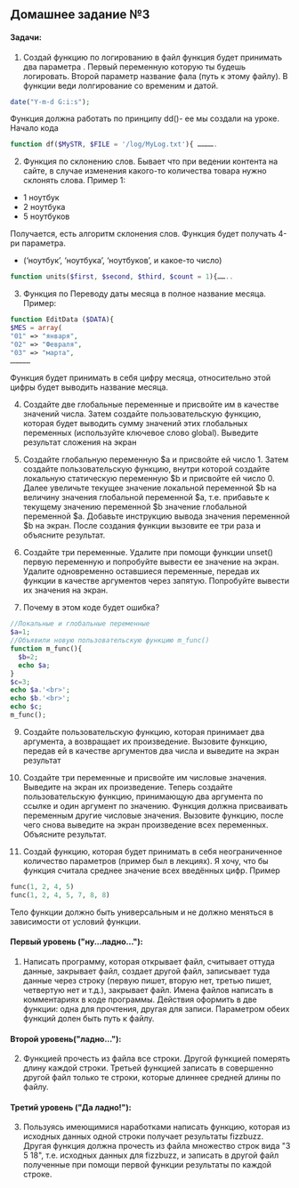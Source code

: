 
## Домашнее задание №3

#### Задачи:

1.	Создай функцию по логированию в файл
функция будет принимать два параметра . Первый переменную которую ты будешь логировать. Второй параметр название фала (путь к этому файлу). В функции веди лолгирование со временим и датой.
```php
date("Y-m-d G:i:s");
```
Функция должна работать по принципу dd()- ее мы создали на уроке.
Начало кода
```php
function df($MySTR, $FILE = '/log/MyLog.txt'){ ………….
```

2.	Функция по склонению слов. Бывает что при ведении контента на сайте, в случае изменения какого-то количества товара нужно склонять слова. 
Пример 1:
* 1 ноутбук
* 2 ноутбука
* 5 ноутбуков

Получается, есть алгоритм склонения слов.
Функция будет получать 4-ри параметра.
- (‘ноутбук’, ‘ноутбука’, ‘ноутбуков’,  и какое-то число)
```php
function units($first, $second, $third, $count = 1){……..
```

3. Функция по Переводу даты месяца в полное название месяца.
Пример:
```php
function EditData ($DATA){
$MES = array(
"01" => "января",
"02" => "Февраля",
"03" => "марта",
……………
```
Функция будет принимать в себя цифру месяца, относительно этой цифры будет выводить название месяца.

4. Создайте две глобальные переменные и присвойте им в качестве значений числа. Затем создайте пользовательскую функцию, которая будет выводить сумму значений этих глобальных переменных (используйте ключевое слово global). Выведите результат сложения на экран

5. Создайте глобальную переменную $a и присвойте ей число 1. Затем создайте пользовательскую функцию, внутри которой создайте локальную статическую переменную $b и присвойте ей число 0. Далее увеличьте текущее значение локальной переменной $b на величину значения глобальной переменной $a, т.е. прибавьте к текущему значению переменной $b значение глобальной переменной $a. Добавьте инструкцию вывода значения переменной $b на экран. После создания функции вызовите ее три раза и объясните результат.

6. Создайте три переменные. Удалите при помощи функции unset() первую переменную и попробуйте вывести ее значение на экран. Удалите одновременно оставшиеся переменные, передав их функции в качестве аргументов через запятую. Попробуйте вывести их значения на экран.

8. Почему в этом коде будет ошибка?
```php
//Локальные и глобальные переменные
$a=1;
//Объявили новую пользовательскую функцию m_func()
function m_func(){              
  $b=2; 
  echo $a;
}            
$c=3;
echo $a.'<br>'; 
echo $b.'<br>';                 
echo $c;
m_func(); 
```

9.	Создайте пользовательскую функцию, которая принимает два аргумента, а возвращает их произведение. Вызовите функцию, передав ей в качестве аргументов два числа и выведите на экран результат

10.	Создайте три переменные и присвойте им числовые значения. Выведите на экран их произведение. Теперь создайте пользовательскую функцию, принимающую два аргумента по ссылке и один аргумент по значению. Функция должна присваивать переменным другие числовые значения. Вызовите функцию, после чего снова выведите на экран произведение всех переменных. Объясните результат. 

11.	Создай функцию, которая будет принимать в себя неограниченное количество параметров (пример был в лекциях). Я хочу, что бы функция считала среднее значение всех введённых цифр. Пример 
```php
func(1, 2, 4, 5)
func(1, 2, 4, 5, 7, 8, 8)
```
Тело функции должно быть универсальным и не должно меняться в зависимости от условий функции.



#### Первый уровень ("ну...ладно..."):
1. Написать программу, которая открывает файл, считывает оттуда данные, закрывает файл, создает другой файл, записывает туда данные через строку (первую пишет, вторую нет, третью пишет, четвертую нет и т.д.), закрывает файл. Имена файлов написать в комментариях в коде программы. Действия оформить в две функции: одна для прочтения, другая для записи. Параметром обеих функций долен быть путь к файлу.

#### Второй уровень("ладно..."):
2. Функцией прочесть из файла все строки. Другой функцией померять длину каждой строки. Третьей функцией записать в совершенно другой файл только те строки, которые длиннее средней длины по файлу. 

#### Третий уровень ("Да ладно!"):
3. Пользуясь имеющимися наработками написать функцию, которая из исходных данных одной строки получает результаты fizzbuzz. Другая функция должна прочесть из файла множество строк вида "3 5 18", т.е. исходных данных для fizzbuzz, и записать в другой файл полученные при помощи первой функции результаты по каждой строке.
